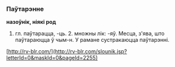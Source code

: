 ### Паўтарэнне
**назоўнік, ніякі род**

1. гл. паўтарацца, -ць. 2. множны лік: -яў. Месца, з'ява, што паўтараюцца ў чым-н. У рамане сустракаюцца паўтарэнні.

<a rel="author">[http://rv-blr.com/](http://rv-blr.com/slounik.jsp?letterId=0&maskId=0&pageId=2255)</a>
